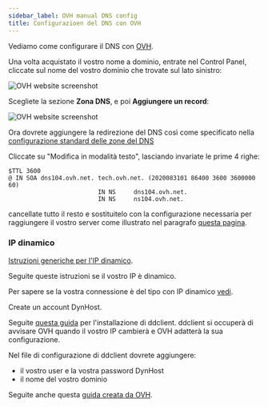 ```yaml
---
sidebar_label: OVH manual DNS config
title: Configurazioen del DNS con OVH
---
```


Vediamo come configurare il DNS con [OVH](http://www.ovh.com).

Una volta acquistato il vostro nome a dominio, entrate nel Control Panel, cliccate sul nome del vostro dominio che trovate sul lato sinistro:

![OVH website screenshot](/img/ovh_control_panel.png?resize=800)

Scegliete la sezione **Zona DNS**, e poi **Aggiungere un record**:

![OVH website screenshot](/img/ovh_dns_zone.png?resize=800)

Ora dovrete aggiungere la redirezione del DNS così come specificato nella [configurazione standard delle zone del DNS](/install/post_install/dns_config)

Cliccate su "Modifica in modalità testo", lasciando invariate le prime 4 righe:

```text
$TTL 3600
@ IN SOA dns104.ovh.net. tech.ovh.net. (2020083101 86400 3600 3600000 60)
                         IN NS     dns104.ovh.net.
                         IN NS     ns104.ovh.net.
```

cancellate tutto il resto e sostituitelo con la configurazione necessaria per raggiungere il vostro server come illustrato nel paragrafo [questa pagina](/install/post_install/dns_config).

### IP dinamico

[Istruzioni generiche per l'IP dinamico](/administer/tutorials/domains/dns_dynamicip).

Seguite queste istruzioni se il vostro IP è dinamico.

Per sapere se la vostra connessione è del tipo con IP dinamico [vedi](/install/providers/isp/).

Create un account DynHost.

Seguite [questa guida](http://blog.developpez.com/brutus/p6316/ubuntu/configurer_dynhost_ovh_avec_ddclient) per l'installazione di ddclient.
ddclient si occuperà di avvisare OVH quando il vostro IP cambierà e OVH adatterà la sua configurazione.

Nel file di configurazione di ddclient dovrete aggiungere:

- il vostro user e la vostra password DynHost
- il nome del vostro dominio

Seguite anche questa [guida creata da OVH](https://docs.ovh.com/fr/fr/web/domains/utilisation-dynhost/).
